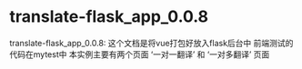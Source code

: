 # translate-flask_app_0.0.8
translate-flask_app_0.0.8:
这个文档是将vue打包好放入flask后台中
前端测试的代码在mytest中 本实例主要有两个页面 ‘一对一翻译’ 和 ‘一对多翻译’ 页面
